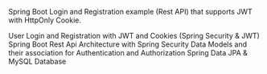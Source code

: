Spring Boot Login and Registration example (Rest API) that supports JWT with HttpOnly Cookie. 

User Login and Registration with JWT and Cookies (Spring Security & JWT)
Spring Boot Rest Api Architecture with Spring Security
Data Models and their association for Authentication and Authorization
Spring Data JPA & MySQL Database
